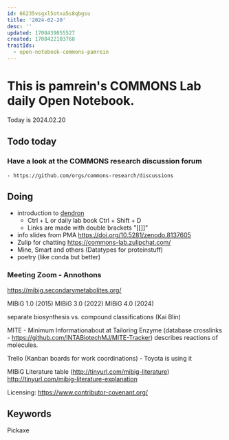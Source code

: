 ```yaml
---
id: 66235vsgxl5otxa5s8qbgsu
title: '2024-02-20'
desc: ''
updated: 1708439055527
created: 1708422103768
traitIds:
  - open-notebook-commons-pamrein
---
```


# This is pamrein's COMMONS Lab daily Open Notebook.

Today is 2024.02.20

## Todo today

### Have a look at the COMMONS research discussion forum
    - https://github.com/orgs/commons-research/discussions


## Doing
- introduction to [dendron](https://www.dendron.so)
  - Ctrl + L or daily lab book Ctrl + Shift + D
  - Links are made with double brackets "[[]]"
- info slides from PMA https://doi.org/10.5281/zenodo.8137605
- Zulip for chatting https://commons-lab.zulipchat.com/
- Mine, Smart and others (Datatypes for proteinstuff)
- poetry (like conda but better)

### Meeting Zoom - Annothons
https://mibig.secondarymetabolites.org/

MIBiG 1.0 (2015)
MIBiG 3.0 (2022)
MIBiG 4.0 (2024)

separate biosynthesis vs. compound classifications (Kai Blin)

MITE - Minimum Informationabout at Tailoring Enzyme (database crosslinks - https://github.com/INTABiotechMJ/MITE-Tracker)
describes reactions of molecules.

Trello (Kanban boards for work coordinations) - Toyota is using it

MIBiG Literature table (http://tinyurl.com/mibig-literature)
http://tinyurl.com/mibig-literature-explanation

Licensing: https://www.contributor-covenant.org/



## Keywords
Pickaxe
